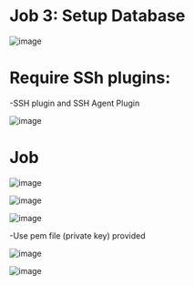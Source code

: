 # Job 3: Setup Database

![image](https://user-images.githubusercontent.com/14828358/146352348-418c4763-d82f-477d-ab7d-bb09861445dd.png)


# Require SSh plugins:
-SSH plugin and SSH Agent Plugin

![image](https://user-images.githubusercontent.com/14828358/146206060-f84fce5f-0b88-46c0-881c-96b54565eb29.png)


# Job

![image](https://user-images.githubusercontent.com/14828358/146204738-95d178ee-2a33-46a8-b1b7-4d00c27f36d9.png)


![image](https://user-images.githubusercontent.com/14828358/146204779-1dbdc093-40b6-4662-8ace-c84fb71f424e.png)


![image](https://user-images.githubusercontent.com/14828358/146204830-fe43a810-4e8e-477c-b13a-cb171fa4b9ba.png)

-Use pem file (private key) provided

![image](https://user-images.githubusercontent.com/14828358/146204882-64fa13ea-94b7-4207-aa54-108655656f90.png)


![image](https://user-images.githubusercontent.com/14828358/146205018-6f769e7a-fb7b-4e16-9c4e-cafac961c3f7.png)
